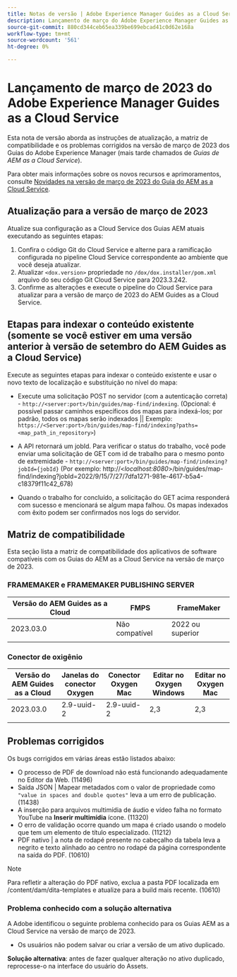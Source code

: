 ```yaml
---
title: Notas de versão | Adobe Experience Manager Guides as a Cloud Service, versão de março de 2023
description: Lançamento de março do Adobe Experience Manager Guides as a Cloud Service
source-git-commit: 880cd344ceb65ea339be699ebcad41c0d62e168a
workflow-type: tm+mt
source-wordcount: '561'
ht-degree: 0%

---
```


# Lançamento de março de 2023 do Adobe Experience Manager Guides as a Cloud Service

Esta nota de versão aborda as instruções de atualização, a matriz de compatibilidade e os problemas corrigidos na versão de março de 2023 dos Guias do Adobe Experience Manager (mais tarde chamados de *Guias de AEM as a Cloud Service*).

Para obter mais informações sobre os novos recursos e aprimoramentos, consulte [Novidades na versão de março de 2023 do Guia do AEM as a Cloud Service](whats-new-2023.3.0.md).

## Atualização para a versão de março de 2023

Atualize sua configuração as a Cloud Service dos Guias AEM atuais executando as seguintes etapas:
1. Confira o código Git do Cloud Service e alterne para a ramificação configurada no pipeline Cloud Service correspondente ao ambiente que você deseja atualizar.
2. Atualizar `<dox.version>` propriedade no `/dox/dox.installer/pom.xml` arquivo do seu código Git Cloud Service para 2023.3.242.
3. Confirme as alterações e execute o pipeline do Cloud Service para atualizar para a versão de março de 2023 do AEM Guides as a Cloud Service.

## Etapas para indexar o conteúdo existente (somente se você estiver em uma versão anterior à versão de setembro do AEM Guides as a Cloud Service)

Execute as seguintes etapas para indexar o conteúdo existente e usar o novo texto de localização e substituição no nível do mapa:

* Execute uma solicitação POST no servidor (com a autenticação correta) - `http://<server:port>/bin/guides/map-find/indexing`.
(Opcional: é possível passar caminhos específicos dos mapas para indexá-los; por padrão, todos os mapas serão indexados || Exemplo: `https://<Server:port>/bin/guides/map-find/indexing?paths=<map_path_in_repository>`)

* A API retornará um jobId. Para verificar o status do trabalho, você pode enviar uma solicitação de GET com id de trabalho para o mesmo ponto de extremidade - `http://<server:port>/bin/guides/map-find/indexing?jobId={jobId}`
(Por exemplo: http://&lt;_localhost:8080_>/bin/guides/map-find/indexing?jobId=2022/9/15/7/27/7dfa1271-981e-4617-b5a4-c18379f11c42_678)

* Quando o trabalho for concluído, a solicitação do GET acima responderá com sucesso e mencionará se algum mapa falhou. Os mapas indexados com êxito podem ser confirmados nos logs do servidor.

## Matriz de compatibilidade

Esta seção lista a matriz de compatibilidade dos aplicativos de software compatíveis com os Guias do AEM as a Cloud Service na versão de março de 2023.

### FRAMEMAKER e FRAMEMAKER PUBLISHING SERVER

| Versão do AEM Guides as a Cloud | FMPS | FrameMaker |
| --- | --- | --- |
| 2023.03.0 | Não compatível | 2022 ou superior |
| | | |


### Conector de oxigênio

| Versão do AEM Guides as a Cloud | Janelas do conector Oxygen | Conector Oxygen Mac | Editar no Oxygen Windows | Editar no Oxygen Mac |
| --- | --- | --- | --- | --- |
| 2023.03.0 | 2.9-uuid-2 | 2.9-uuid-2 | 2,3 | 2,3 |
|  |  |  |  |

## Problemas corrigidos

Os bugs corrigidos em várias áreas estão listados abaixo:

* O processo de PDF de download não está funcionando adequadamente no Editor da Web. (11496)
* Saída JSON | Mapear metadados com o valor de propriedade como `"value in spaces and double quotes"` leva a um erro de publicação. (11438)
* A inserção para arquivos multimídia de áudio e vídeo falha no formato YouTube na **Inserir multimídia** ícone. (11320)
* O erro de validação ocorre quando um mapa é criado usando o modelo que tem um elemento de título especializado. (11212)
* PDF nativo | a nota de rodapé presente no cabeçalho da tabela leva a negrito e texto alinhado ao centro no rodapé da página correspondente na saída do PDF. (10610)
>[!NOTE]
>
>Para refletir a alteração do PDF nativo, exclua a pasta PDF localizada em /content/dam/dita-templates e atualize para a build mais recente. (10610)

### Problema conhecido com a solução alternativa

A Adobe identificou o seguinte problema conhecido para os Guias AEM as a Cloud Service na versão de março de 2023.

* Os usuários não podem salvar ou criar a versão de um ativo duplicado.

**Solução alternativa**: antes de fazer qualquer alteração no ativo duplicado, reprocesse-o na interface do usuário do Assets.
